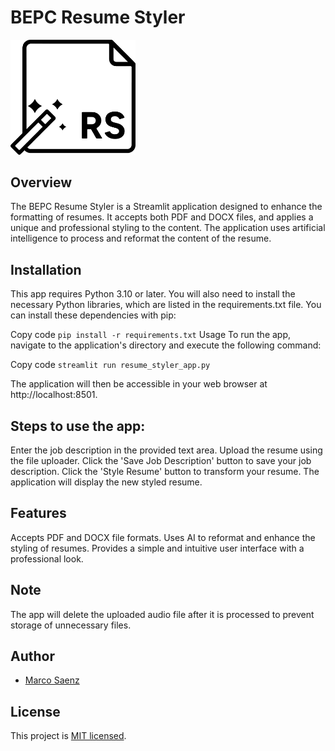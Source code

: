# BEPC Resume Styler

<img src="static/rs2.png" width="200">

## Overview
The BEPC Resume Styler is a Streamlit application designed to enhance the formatting of resumes. It accepts both PDF and DOCX files, and applies a unique and professional styling to the content. The application uses artificial intelligence to process and reformat the content of the resume.

## Installation

This app requires Python 3.10 or later. You will also need to install the necessary Python libraries, which are listed in the requirements.txt file. You can install these dependencies with pip:

Copy code
```pip install -r requirements.txt```
Usage
To run the app, navigate to the application's directory and execute the following command:

Copy code
```streamlit run resume_styler_app.py```

The application will then be accessible in your web browser at http://localhost:8501.

## Steps to use the app:
Enter the job description in the provided text area.
Upload the resume using the file uploader.
Click the 'Save Job Description' button to save your job description.
Click the 'Style Resume' button to transform your resume. The application will display the new styled resume.

## Features
Accepts PDF and DOCX file formats.
Uses AI to reformat and enhance the styling of resumes.
Provides a simple and intuitive user interface with a professional look.

## Note

The app will delete the uploaded audio file after it is processed to prevent storage of unnecessary files.

## Author

- [Marco Saenz]((https://github.com/Mythmarco))

## License

This project is [MIT licensed](./LICENSE).
